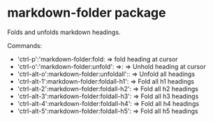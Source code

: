 # markdown-folder package

Folds and unfolds markdown headings.

Commands:
  * 'ctrl-p':'markdown-folder:fold: => fold heading at cursor
  * 'ctrl-o':'markdown-folder:unfold': =>: => Unhold heading at cursor
  * 'ctrl-alt-o':markdown-folder:unfoldall':: => Unfold all headings
  * 'ctrl-alt-1':markdown-folder:foldall-h1': => Fold all h1 headings
  * 'ctrl-alt-2':markdown-folder:foldall-h2': => Fold all h2 headings
  * 'ctrl-alt-3':markdown-folder:foldall-h3': => Fold all h3 headings
  * 'ctrl-alt-4':markdown-folder:foldall-h4': => Fold all h4 headings
  * 'ctrl-alt-5':markdown-folder:foldall-h5': => Fold all h5 headings
